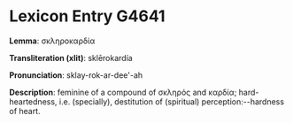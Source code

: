 # Lexicon Entry G4641

**Lemma**: σκληροκαρδία

**Transliteration (xlit)**: sklērokardía

**Pronunciation**: sklay-rok-ar-dee'-ah

**Description**:
feminine of a compound of σκληρός and καρδία; hard-heartedness, i.e. (specially), destitution of (spiritual) perception:--hardness of heart.
